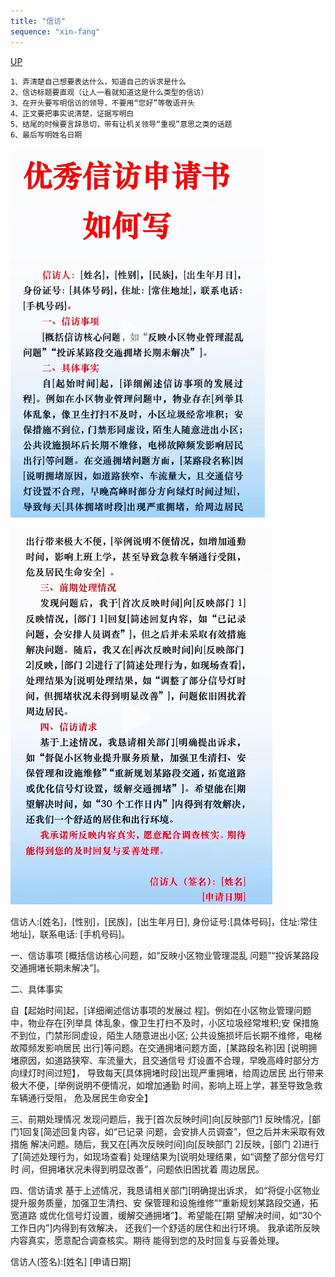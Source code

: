 ```yaml
---
title: "信访"
sequence: "xin-fang"
---
```


[UP](/law/law-home.html)

```text
1、弄清楚自己想要表达什么，知道自己的诉求是什么
2、信访标题要直观（让人一看就知道这是什么类型的信访）
3、在开头要写明信访的领导，不要用“您好”等敬语开头
4、正文要把事实说清楚，证据写明白
5、结尾的时候要言辞恳切，带有让机关领导“重视”意思之类的话题
6、最后写明姓名日期
```

![](/assets/images/law/template/report/xin-fang-001.png)

![](/assets/images/law/template/report/xin-fang-002.png)

信访人:[姓名]，[性别]，[民族]，[出生年月日],
身份证号:[具体号码]，住址:常住地址]，联系电话:
[手机号码]。

一、信访事项
[概括信访核心问题，如“反映小区物业管理混乱
问题”“投诉某路段交通拥堵长期未解决”]。

二、具体事实

自【起始时间]起，[详细阐述信访事项的发展过
程]。例如在小区物业管理问题中，物业存在[列举具
体乱象，像卫生打扫不及时，小区垃圾经常堆积;安
保措施不到位，门禁形同虚设，陌生人随意进出小区;
公共设施损坏后长期不维修，电梯故障频发影响居民
出行]等问题。在交通拥堵问题方面，[某路段名称]因
[说明拥堵原因，如道路狭窄、车流量大，且交通信号
灯设置不合理，早晚高峰时部分方向绿灯时间过短】，
导致每天[具体拥堵时段]出现严重拥堵，给周边居民
出行带来极大不便，[举例说明不便情况，如增加通勤
时间，影响上班上学，甚至导致急救车辆通行受阻，
危及居民生命安全】

三、前期处理情况
发现问题后，我于[首次反映时间]向[反映部门1
反映情况，[部门1回复[简述回复内容，如“已记录
问题，会安排人员调查”，但之后并未采取有效措施
解决问题。随后，我又在[再次反映时间]向[反映部门
2]反映，[部门 2]进行了[简述处理行为，如现场查看]
处理结果为[说明处理结果，如“调整了部分信号灯时
间，但拥堵状况未得到明显改善”，问题依旧困扰着
周边居民。

四、信访请求
基于上述情况，我恳请相关部门[明确提出诉求，
如“将促小区物业提升服务质量，加强卫生清扫、安
保管理和设施维修”“重新规划某路段交通，拓宽道路
或优化信号灯设置，缓解交通拥堵”】。希望能在[期
望解决时间，如“30个工作日内”]内得到有效解决，
还我们一个舒适的居住和出行环境。
我承诺所反映内容真实，愿意配合调查核实。期待
能得到您的及时回复与妥善处理。

信访人(签名):[姓名]
[申请日期]


